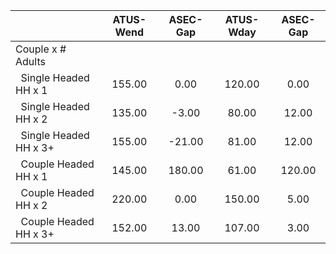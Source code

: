 
|                      |    ATUS-Wend |     ASEC-Gap |    ATUS-Wday |     ASEC-Gap |
| -------------------- | :----------: | :----------: | :----------: | :----------: |
| Couple x # Adults    |              |              |              |              |
| &nbsp;&nbsp;Single Headed HH x 1 |       155.00 |         0.00 |       120.00 |         0.00 |
| &nbsp;&nbsp;Single Headed HH x 2 |       135.00 |        -3.00 |        80.00 |        12.00 |
| &nbsp;&nbsp;Single Headed HH x 3+ |       155.00 |       -21.00 |        81.00 |        12.00 |
| &nbsp;&nbsp;Couple Headed HH x 1 |       145.00 |       180.00 |        61.00 |       120.00 |
| &nbsp;&nbsp;Couple Headed HH x 2 |       220.00 |         0.00 |       150.00 |         5.00 |
| &nbsp;&nbsp;Couple Headed HH x 3+ |       152.00 |        13.00 |       107.00 |         3.00 |

